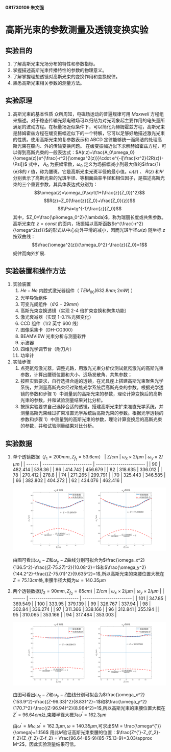 **081730109 朱文强**

# 高斯光束的参数测量及透镜变换实验

## 实验目的

1. 了解高斯光束光场分布的特性和参数指标。
2. 掌握描述高斯光束传播特性的参数的物理意义。
3. 了解掌握理想透镜对高斯光束的变换作用和变换规律。
4. 熟悉高斯光束相关参数的测量方法。

## 实验原理

1. 高斯光束的基本性质
   众所周知，电磁场运动的普遍规律可用 $Maxwell$ 方程组来描述。对于稳态传输光频电磁场可以归结为对光现象起主要作用的电矢量所满足的波动方程。在标量场近似条件下，可以简化为赫姆霍兹方程，高斯光束是赫姆霍兹方程在缓变振幅近似下的一个特解，它可以足够好地描述激光光束的性质。使用高斯光束的复参数表示和 ABCD 定律能够统一而简洁的处理高斯光束在腔内、外的传输变换问题。
   在缓变振幅近似下求解赫姆霍兹方程，可以得到高斯光束的一般表达式：$A(r,z)=\frac{A_0\omega_0}{\omega(z)}e^{\frac{-r^2}{\omega^2(z)}}\cdot e^{-i[\frac{kr^2}{2R(z)}-\Psi]}$
   式中， $A_0$ 为振幅常数，$\omega_0$ 定义为场振幅减小到最大值的$\frac{1}{e}$的 $r$ 值，称为腰斑。它是高斯光束光斑半径的最小值。$\omega(z)$ 、 $R(z)$ 和$\Psi$ 分别表示了高斯光束的光斑半径、等相面曲率半径和相位因子，是描述高斯光束的三个重要参数，其具体表达式分别为：
   $$\omega(z)=\omega_0\sqrt{1+(\frac{z}{Z_0})^2}$$
   $$R(z)=Z_0(\frac{z}{Z_0}+\frac{Z_0}{z})$$
   $$\Psi=tg^{-1}\frac{z}{Z_0}$$
   其中，$Z_0=\frac{\pi\omega_0^2}{\lambda}$，称为瑞丽长度或共焦参数。
   高斯光束在 $z = const$ 的面内，场振幅以高斯函数$e^{\frac{-r^2}{\omega^2(z)}}$的形式从中心向外平滑的减小，因而光斑半径$\omega(z)$ 随坐标 $z$ 按双曲线：
   $$\frac{\omega^2(z)}{\omega_0^2}-\frac{z}{Z_0}=1$$
   规律而向外扩展.
## 实验装置和操作方法
1. 实验装置
   1. $He-Ne$ 内腔式激光器组件（ $TEM_{00}  (632.8nm ;2 mW)$ ）
   2. 光学导轨组件
   3. 可变光阑组件（$\Phi2-29mm$）
   4. 高斯光束变换透镜（实现 2-4 倍扩束变换和聚焦功能）
   5. 激光衰减器（实现 1-0.1%光强变化）
   6. CCD 组件（1/2 英寸 600 线）
   7. 图像采集卡（DH-CG300）
   8. BEAMVIEW 光束分析与测量软件
   9. 示波器
   10. 四维光学调节台（附刀片）
   11. 功率计
2. 实验步骤
   1. 点亮氦氖激光器，调整光路，用激光光束分析仪测试氦氖激光的高斯光束参数，计算出腰斑位置和大小、远场发散角、共焦参数；
   2. 按照实验要求，自行选择合适的透镜，在光具座上搭建高斯光束聚焦光学系统，并测量高斯光束经过聚焦光学系统后高斯光束的参数。根据光学透镜的参数和步骤 1）中测量到的高斯光束的参数，理论计算变换后的高斯光束的参数，并和试验测量结果对比分析。
   3. 按照实验要求自己选择合适的透镜，搭建高斯光束扩束准直光学系统，并测量高斯光束经过扩束准直光学系统后高斯光束的参数。根据光学透镜的参数和步骤 1）中测量到的高斯光束的参数，理论计算变换后的高斯光束的参数，并和试验测量结果对比分析。

## 实验数据

1. 单个透镜数据（$f_1=200mm,Z_{f_1}=53.6cm$）
   | Z/$cm$ | $\omega_x\times 2/\mu m$ | $\omega_y\times 2/\mu m$ |
   | ------ | ------------------------ | ------------------------ |
   | $90$   | $482.414$                | $538.36$                 |
   | $86$   | $414.742$                | $456.679$                |
   | $82$   | $318.635$                | $336.012$                |
   | $78$   | $270.412$                | $278.8$                  |
   | $74$   | $271.265$                | $299.791$                |
   | $70$   | $325.443$                | $346.585$                |
   | $66$   | $382.802$                | $404.272$                |
   | $62$   | $434.076$                | $462.416$                |

   ![](1.png)

   由图可看出$\omega_x-Z$和$\omega_y-Z$曲线分别可拟合为$\frac{\omega_x^2}{136.5^2}-\frac{(Z-75.27)^2}{10.08^2}=1$和$\frac{\omega_y^2}{144.2^2}-\frac{(Z-75.01)^2}{9.635^2}=1$,所以高斯光束的束腰位置大概在$Z=75.13cm$处,束腰半径大概为$\omega = 140.35\mu m$

2. 两个透镜数据($f_2=90mm,Z_{f_2} = 85cm$)
   | Z/$cm$ | $\omega_x\times 2/\mu m$ | $\omega_y\times 2/\mu m$ |
   | ------ | ------------------------ | ------------------------ |
   | $101$  | $347.85$                 | $369.549$                |
   | $100$  | $333.95$                 | $379.139$                |
   | $99$   | $326.767$                | $337.94$                 |
   | $98$   | $302.84$                 | $336.274$                |
   | $97$   | $311.366$                | $338.166$                |
   | $96$   | $312.841$                | $355.194$                |
   | $95$   | $310.065$                | $353.166$                |
   | $94$   | $317.484$                | $353.003$                |

   ![](2.png)

   由图可看出$\omega_x-Z$和$\omega_y-Z$曲线分别可拟合为$\frac{\omega_x^2}{153.9^2}-\frac{(Z-96.33)^2}{8.831^2}=1$和$\frac{\omega_y^2}{170.7^2}-\frac{(Z-96.94)^2}{8.964^2}=1$,所以高斯光束的束腰位置大概在$Z^{'}=96.64cm$处,束腰半径大概为$\omega^{'} = 162.3\mu m$

   由$\omega^{'} = M\omega$,$\omega^{'} = 162.3\mu m,\omega = 140.35\mu m$,可求出$M = \frac{\omega^{'}}{\omega}=1.156$
   用此$M$验证高斯光束束腰的位置：$\frac{Z^{'}-Z_{f_2}-f_2}{Z_{f_2}-Z-f_2} = \frac{96.64-85-9}{85-75.13-9}=3.03\approx M^2$，因此实验测量结果可信。